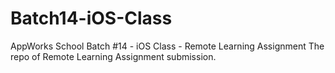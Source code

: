 # Batch14-iOS-Class
AppWorks School Batch #14 - iOS Class - Remote Learning Assignment
The repo of Remote Learning Assignment submission.
